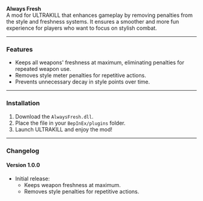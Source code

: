 **Always Fresh**  
A mod for ULTRAKILL that enhances gameplay by removing penalties from the style and freshness systems. It ensures a smoother and more fun experience for players who want to focus on stylish combat.

---

### **Features**
- Keeps all weapons' freshness at maximum, eliminating penalties for repeated weapon use.
- Removes style meter penalties for repetitive actions.
- Prevents unnecessary decay in style points over time.

---

### **Installation**
1. Download the `AlwaysFresh.dll`.
2. Place the file in your `BepInEx/plugins` folder.
3. Launch ULTRAKILL and enjoy the mod!

---

### **Changelog**
#### Version 1.0.0
- Initial release:
  - Keeps weapon freshness at maximum.
  - Removes style penalties for repetitive actions.
